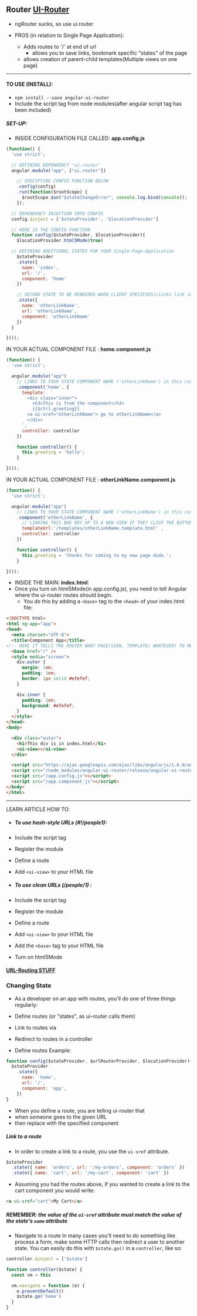 ## Router [UI-Router](https://ui-router.github.io/)
- ngRouter sucks, so use ui.router

- PROS (in relation to Single Page Application):
  - Adds routes to '/' at end of url
    - allows you to save links, bookmark specific "states" of the page
  - allows creation of parent-child templates(Multiple views on one page)
---

#### TO USE (INSTALL):

- ```npm install --save angular-ui-router```
- Include the script tag from node modules(after angular script tag has been included)

##### SET-UP:
- INSIDE CONFIGURATION FILE CALLED: **app.config.js**

``` js
(function() {
  'use strict';

  // DEFINING DEPENDENCY 'ui.router'
  angular.module("app", ["ui.router"])

    // SPECIFYING CONFIG FUNCTION BELOW
    .config(config)
    .run(function($rootScope) {
      $rootScope.$on("$stateChangeError", console.log.bind(console));
    });

  // DEPENDENCY INJECTION INTO CONFIG
  config.$inject = ['$stateProvider', '$locationProvider']

  // HERE IS THE CONFIG FUNCTION
  function config($stateProvider, $locationProvider){
    $locationProvider.html5Mode(true)

  // DEFINING ADDITIONAL STATES FOR YOUR Single-Page-Application
    $stateProvider
    .state({
      name: 'index',
      url: '/',
      component: 'home'
    })

    // SECOND STATE TO BE RENDERED WHEN CLIENT SPECIFIES(clicks link in this case)
    .state({
      name: 'otherLinkName',
      url: 'otherLinkName',
      component: 'otherLinkName'
    })
  }

}());
```

IN YOUR ACTUAL COMPONENT FILE : **home.component.js**
```js
(function() {
  'use strict';

  angular.module("app")
    // LINKS TO YOUR STATE COMPONENT NAME ('otherLinkName') in this case
    .component('home', {
      template:  `
        <div class="inner">
          <h3>This is from the component</h3>
          {{$ctrl.greeting}}
        <a ui-sref="otherLinkName"> go to otherLinkName</a>
        </div>
      `,
      controller: controller
    })

    function controller() {
      this.greeting = 'hello';
    }

}());
```

IN YOUR ACTUAL COMPONENT FILE : **otherLinkName.component.js**
```js
(function() {
  'use strict';

  angular.module("app")
    // LINKS TO YOUR STATE COMPONENT NAME ('otherLinkName') in this case
    .component('otherLinkName', {
      // LINKING THIS BAD BOY UP TO A NEW VIEW IF THEY CLICK THE BUTTON
      templateUrl:'/templates/otherLinkName.template.html' ,
      controller: controller
    })

    function controller() {
      this.greeting = 'thanks for coming to my new page dude.';
    }

}());
```

- INSIDE THE MAIN: **index.html**:
- Once you turn on html5Mode(in app.config.js), you need to tell Angular where the ui-router routes should begin.
  - You do this by adding a ```<base>``` tag to the ```<head>``` of your index.html file:

```html
<!DOCTYPE html>
<html ng-app="app">
<head>
  <meta charset="UTF-8">
  <title>Component App</title>
<!-- HERE IT TELLS THE ROUTER WHAT PAGE(VIEW, TEMPLATE/ WHATEVER) TO RENDER FOR HOME -->
  <base href="/" />
  <style media="screen">
    div.outer {
      margin: 1em;
      padding: 1em;
      border: 1px solid #efefef;
    }

    div.inner {
      padding: 1em;
      background: #efefef;
    }
  </style>
</head>
<body>

  <div class="outer">
    <h1>This div is in index.html</h1>
    <ui-view></ui-view>
  </div>

  <script src="https://ajax.googleapis.com/ajax/libs/angularjs/1.6.0/angular.min.js"></script>
  <script src="/node_modules/angular-ui-router/release/angular-ui-router.min.js"></script>
  <script src="/app.config.js"></script>
  <script src="/app.component.js"></script>
</body>
</html>
```


---

LEARN ARTICLE HOW TO:

- ##### To use hash-style URLs (#!/people1):
- Include the script tag
- Register the module
- Define a route
- Add ```<ui-view>``` to your HTML file

- ##### To use clean URLs (/people/1) :
- Include the script tag
- Register the module
- Define a route
- Add ```<ui-view>``` to your HTML file
- Add the ```<base>``` tag to your HTML file
- Turn on html5Mode


#### [URL-Routing STUFF](https://github.com/angular-ui/ui-router/wiki/URL-Routing)


### Changing State
- As a developer on an app with routes, you'll do one of three things regularly:

- Define routes (or "states", as ui-router calls them)
- Link to routes via <a ui-sref="..."></a>
- Redirect to routes in a controller
- Define routes
Example:
```js
function config($stateProvider, $urlRouterProvider, $locationProvider){
  $stateProvider
    .state({
      name: 'home',
      url: '/',
      component: 'app',
    })
}
```

- When you define a route, you are telling ui-router that
- when someone goes to the given URL
- then replace <ui-view> with the specified component

##### Link to a route
- In order to create a link to a route, you use the ```ui-sref``` attribute.
```js
$stateProvider
  .state({ name: 'orders', url: '/my-orders', component: 'orders' })
  .state({ name: 'cart', url: '/my-cart', component: 'cart' })
```
- Assuming you had the routes above, if you wanted to create a link to the cart component you would write:
```html
<a ui-sref="cart">My Cart</a>
```
##### REMEMBER: the value of the ```ui-sref``` attribute must match the value of the state's ```name``` attribute

- Navigate to a route
In many cases you'll need to do something like process a form, make some HTTP calls then redirect a user to another state.
You can easily do this with ```$state.go()``` in a ```controller```, like so:

```js
controller.$inject = ['$state']

function controller($state) {
  const vm = this

  vm.navigate = function (e) {
    e.preventDefault()
    $state.go('home')
  }
}
```
